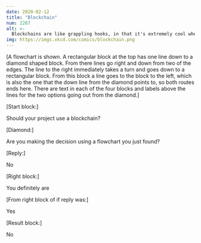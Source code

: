 ```yaml
---
date: 2020-02-12
title: "Blockchain"
num: 2267
alt: >-
  Blockchains are like grappling hooks, in that it's extremely cool when you encounter a problem for which they're the right solution, but it happens way too rarely in real life.
img: https://imgs.xkcd.com/comics/blockchain.png
---
```

[A flowchart is shown. A rectangular block at the top has one line down to a diamond shaped block. From there lines go right and down from two of the edges. The line to the right immediately takes a turn and goes down to a rectangular block. From this block a line goes to the block to the left, which is also the one that the down line from the diamond points to, so both routes ends here. There are text in each of the four blocks and labels above the lines for the two options going out from the diamond.]

[Start block:]

Should your project use a blockchain?

[Diamond:]

Are you making the decision using a flowchart you just found?

[Reply:]

No

[Right block:]

You definitely are

[From right block of if reply was:]

Yes

[Result block:]

No